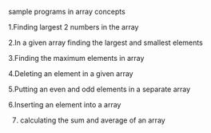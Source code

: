 sample programs in array concepts


1.Finding largest 2 numbers in the array


2.In  a given array finding the largest and smallest elements


3.Finding the maximum elements in array


4.Deleting an element in a given array


5.Putting an even and odd elements in a separate array


6.Inserting an element into a array


7. calculating the sum and average of an array
